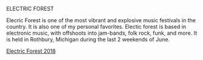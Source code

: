 ELECTRIC FOREST

Elecric Forest is one of the most vibrant and explosive music festivals in the country. It is also one of my personal favorites. 
Electic forest is based in electronic music, with offshoots into jam-bands, folk rock, funk, and more. 
It is held in Rothbury, Michigan during the last 2 weekends of June. 

[Electric Forest 2018](https://www.youtube.com/watch?v=glCGfosyg_Q)
